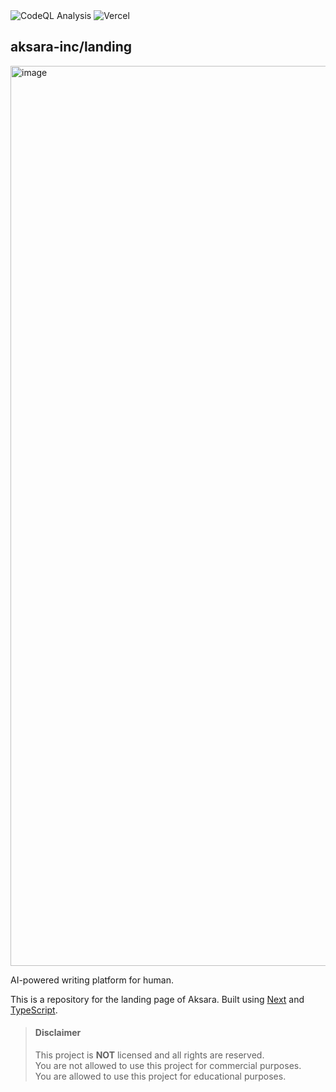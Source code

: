 <div>
  <img alt="CodeQL Analysis" src="https://github.com/aksara-inc/landing/actions/workflows/github-code-scanning/codeql/badge.svg" />
  <img alt="Vercel" src="https://deploy-badge.vercel.app?url=https://aksara.lazuardy.tech&logo=vercel&name=vercel" />
</div>

## aksara-inc/landing

<img width="1440" alt="image" src="https://github.com/aksara-inc/landing/assets/24422019/2a9d22bc-231c-4585-bc61-4d2fafe29e91">

<span></span>

AI-powered writing platform for human.

This is a repository for the landing page of Aksara. Built using [Next](https://nextjs.org) and [TypeScript](https://typescriptlang.org).

> #### Disclaimer
>
> This project is **NOT** licensed and all rights are reserved.
> <br/> You are not allowed to use this project for commercial
> purposes.
> <br/> You are allowed to use this project for educational purposes.
